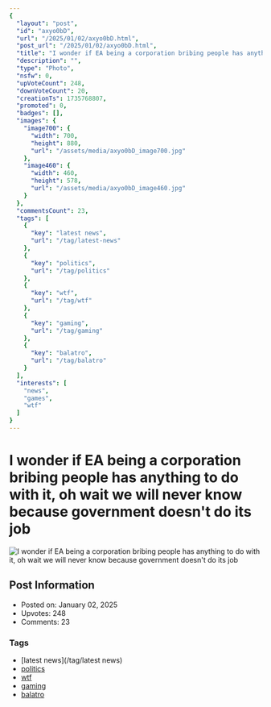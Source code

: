 ```yaml
---
{
  "layout": "post",
  "id": "axyo0bD",
  "url": "/2025/01/02/axyo0bD.html",
  "post_url": "/2025/01/02/axyo0bD.html",
  "title": "I wonder if EA being a corporation bribing people has anything to do with it, oh wait we will never know because government doesn't do its job",
  "description": "",
  "type": "Photo",
  "nsfw": 0,
  "upVoteCount": 248,
  "downVoteCount": 20,
  "creationTs": 1735768807,
  "promoted": 0,
  "badges": [],
  "images": {
    "image700": {
      "width": 700,
      "height": 880,
      "url": "/assets/media/axyo0bD_image700.jpg"
    },
    "image460": {
      "width": 460,
      "height": 578,
      "url": "/assets/media/axyo0bD_image460.jpg"
    }
  },
  "commentsCount": 23,
  "tags": [
    {
      "key": "latest news",
      "url": "/tag/latest-news"
    },
    {
      "key": "politics",
      "url": "/tag/politics"
    },
    {
      "key": "wtf",
      "url": "/tag/wtf"
    },
    {
      "key": "gaming",
      "url": "/tag/gaming"
    },
    {
      "key": "balatro",
      "url": "/tag/balatro"
    }
  ],
  "interests": [
    "news",
    "games",
    "wtf"
  ]
}
---
```


# I wonder if EA being a corporation bribing people has anything to do with it, oh wait we will never know because government doesn't do its job

![I wonder if EA being a corporation bribing people has anything to do with it, oh wait we will never know because government doesn't do its job](/assets/media/axyo0bD_image700.jpg)

## Post Information

- Posted on: January 02, 2025
- Upvotes: 248
- Comments: 23

### Tags

- [latest news](/tag/latest news)
- [politics](/tag/politics)
- [wtf](/tag/wtf)
- [gaming](/tag/gaming)
- [balatro](/tag/balatro)
